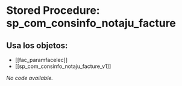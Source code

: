 # Stored Procedure: sp_com_consinfo_notaju_facture

## Usa los objetos:
- [[fac_paramfacelec]]
- [[sp_com_consinfo_notaju_facture_v1]]

*No code available.*
